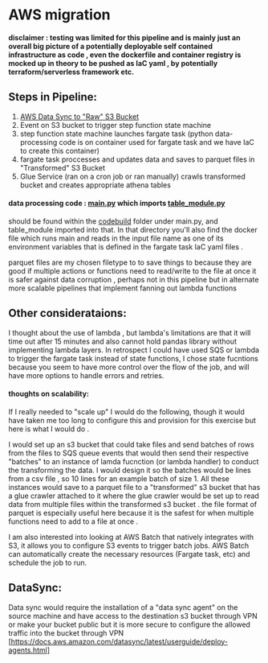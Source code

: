 # AWS migration 


#### disclaimer : testing was limited for this pipeline and is mainly just an overall big picture of a potentially deployable self contained infrastructure as code , even the dockerfile and container registry is mocked up in theory to be pushed as IaC yaml , by potentially terraform/serverless framework etc.

## Steps in Pipeline:
1. [AWS Data Sync to "Raw" S3 Bucket](README.md#DataSync)
2. Event on S3 bucket to trigger step function state machine
3. step function state machine launches fargate task (python data-processing code is on container used for fargate task and we have IaC to create this container)
4. fargate task proccesses and updates data and saves to parquet files in "Transformed" S3 Bucket
5. Glue Service (ran on a cron job or ran manually) crawls transformed bucket and creates appropriate athena tables

#### data processing code : [main.py](https://github.com/duboyal/AWS_migration/blob/main/my-infrastructure/codebuild/main.py) which imports [table_module.py](https://github.com/duboyal/AWS_migration/blob/main/my-infrastructure/codebuild/table_module.py)

should be found within the [codebuild](https://github.com/duboyal/AWS_migration/tree/main/my-infrastructure/codebuild) folder under main.py, and table_module imported into that. In that directory you'll also find the docker file which runs main and reads in the input file name as one of its environment variables that is defined in the fargate task IaC yaml files . 

parquet files are my chosen filetype to to save things to because they are good if multiple actions or functions need to read/write to the file at once it is safer against data corruption , perhaps not in this pipeline but in alternate more scalable pipelines that implement fanning out lambda functions 

## Other considerataions:

I thought about the use of lambda , but lambda's limitations are that it will time out after 15 minutes and also cannot hold pandas library without implementing lambda layers. In retrospect I could have used SQS or lambda to trigger the fargate task instead of state functions, I chose state fucntions because you seem to have more control over the flow of the job, and will have more options to handle errors and retries.

#### thoughts on scalability:
If I really needed to "scale up" I would do the following, though it would have taken me too long to configure this and provision for this exercise but here is what I would do .

I would set up an s3 bucket that could take files and send batches of rows from the files to SQS queue events that would then send their respective "batches" to an instance of lamda fucnction (or lambda handler) to conduct the transforming the data. I would design it so the batches would be lines from a csv file , so 10 lines for an example batch of size 1. All these instances would save to a parquet file to a "transformed" s3 bucket that has a glue crawler attached to it where the glue crawler would be set up to read data from multiple files within the transformed s3 bucket . the file format of parquet is especially useful here because it is the safest for when multiple functions need to add to a file at once .

I am also interested into looking at AWS Batch that natively integrates with S3, it allows you to configure S3 events to trigger batch jobs. AWS Batch can automatically create the necessary resources (Fargate task, etc) and schedule the job to run.



## DataSync:

Data sync would require the installation of a "data sync agent" on the source machine and have access to the destination s3 bucket through VPN or make your bucket public but it is more secure to configure the allowed traffic into the bucket through VPN
[https://docs.aws.amazon.com/datasync/latest/userguide/deploy-agents.html]


